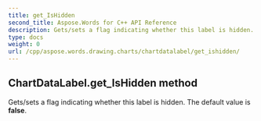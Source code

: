 ```yaml
---
title: get_IsHidden
second_title: Aspose.Words for C++ API Reference
description: Gets/sets a flag indicating whether this label is hidden. The default value is false. 
type: docs
weight: 0
url: /cpp/aspose.words.drawing.charts/chartdatalabel/get_ishidden/
---
```

## ChartDataLabel.get_IsHidden method


Gets/sets a flag indicating whether this label is hidden. The default value is **false**. 

